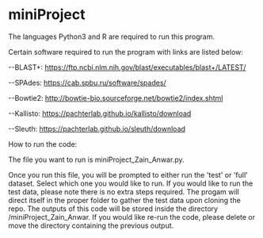 # miniProject

The languages Python3 and R are required to run this program.

Certain software required to run the program with links are listed below:

--BLAST+: https://ftp.ncbi.nlm.nih.gov/blast/executables/blast+/LATEST/

--SPAdes: https://cab.spbu.ru/software/spades/

--Bowtie2: http://bowtie-bio.sourceforge.net/bowtie2/index.shtml

--Kallisto: https://pachterlab.github.io/kallisto/download

--Sleuth: https://pachterlab.github.io/sleuth/download




How to run the code:

The file you want to run is miniProject_Zain_Anwar.py.

Once you run this file, you will be prompted to either run the 'test' or 'full' dataset. Select which one you would like to run. 
If you would like to run the test data, please note there is no extra steps required. The progam will direct itself in the proper
folder to gather the test data upon cloning the repo. The outputs of this code will be stored inside the directory /miniProject_Zain_Anwar.
If you would like re-run the code, please delete or move the directory containing the previous output.
